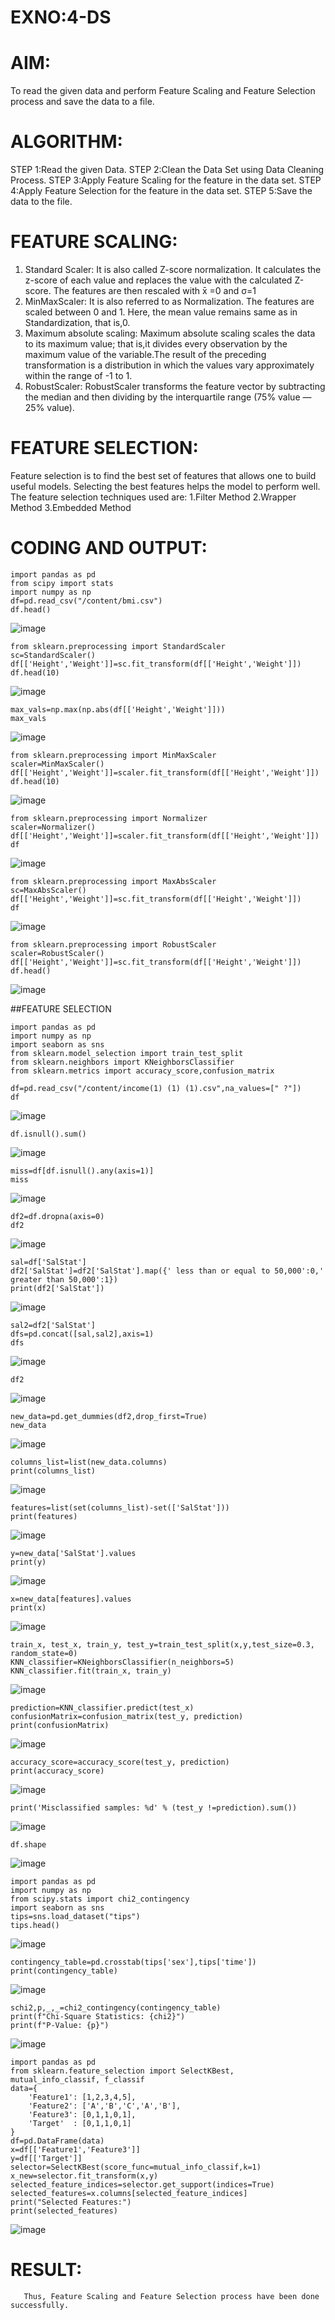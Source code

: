 # EXNO:4-DS
# AIM:
To read the given data and perform Feature Scaling and Feature Selection process and save the
data to a file.

# ALGORITHM:
STEP 1:Read the given Data.
STEP 2:Clean the Data Set using Data Cleaning Process.
STEP 3:Apply Feature Scaling for the feature in the data set.
STEP 4:Apply Feature Selection for the feature in the data set.
STEP 5:Save the data to the file.

# FEATURE SCALING:
1. Standard Scaler: It is also called Z-score normalization. It calculates the z-score of each value and replaces the value with the calculated Z-score. The features are then rescaled with x̄ =0 and σ=1
2. MinMaxScaler: It is also referred to as Normalization. The features are scaled between 0 and 1. Here, the mean value remains same as in Standardization, that is,0.
3. Maximum absolute scaling: Maximum absolute scaling scales the data to its maximum value; that is,it divides every observation by the maximum value of the variable.The result of the preceding transformation is a distribution in which the values vary approximately within the range of -1 to 1.
4. RobustScaler: RobustScaler transforms the feature vector by subtracting the median and then dividing by the interquartile range (75% value — 25% value).

# FEATURE SELECTION:
Feature selection is to find the best set of features that allows one to build useful models. Selecting the best features helps the model to perform well.
The feature selection techniques used are:
1.Filter Method
2.Wrapper Method
3.Embedded Method

# CODING AND OUTPUT:
```
import pandas as pd
from scipy import stats
import numpy as np
df=pd.read_csv("/content/bmi.csv")
df.head()
```

![image](https://github.com/user-attachments/assets/7506dd32-2b84-4112-b3be-abaea0fdbde4)
```
from sklearn.preprocessing import StandardScaler
sc=StandardScaler()
df[['Height','Weight']]=sc.fit_transform(df[['Height','Weight']])
df.head(10)
```

![image](https://github.com/user-attachments/assets/e480b4c5-c9ce-44cb-91fc-21210672f002)

```
max_vals=np.max(np.abs(df[['Height','Weight']]))
max_vals
```

![image](https://github.com/user-attachments/assets/221ca5c9-1e76-473d-b6bf-84b44183e4c8)

```
from sklearn.preprocessing import MinMaxScaler
scaler=MinMaxScaler()
df[['Height','Weight']]=scaler.fit_transform(df[['Height','Weight']])
df.head(10)
```

![image](https://github.com/user-attachments/assets/489d349b-9331-4921-b9cd-79aed358e37e)

```
from sklearn.preprocessing import Normalizer
scaler=Normalizer()
df[['Height','Weight']]=scaler.fit_transform(df[['Height','Weight']])
df
```

![image](https://github.com/user-attachments/assets/8c4a4f05-857c-48ae-a307-485c5a200040)

```
from sklearn.preprocessing import MaxAbsScaler
sc=MaxAbsScaler()
df[['Height','Weight']]=sc.fit_transform(df[['Height','Weight']])
df
```

![image](https://github.com/user-attachments/assets/6f78a172-0ffe-4e5c-9dc7-9cd79ac4f31d)

```
from sklearn.preprocessing import RobustScaler
scaler=RobustScaler()
df[['Height','Weight']]=sc.fit_transform(df[['Height','Weight']])
df.head()
```

![image](https://github.com/user-attachments/assets/1edefc58-a821-4a9e-af17-7e521c41f97e)

##FEATURE SELECTION
```
import pandas as pd
import numpy as np
import seaborn as sns
from sklearn.model_selection import train_test_split
from sklearn.neighbors import KNeighborsClassifier
from sklearn.metrics import accuracy_score,confusion_matrix
```
```
df=pd.read_csv("/content/income(1) (1) (1).csv",na_values=[" ?"])
df
```

![image](https://github.com/user-attachments/assets/feb77bfb-7830-4d78-8cc8-014572855892)

```
df.isnull().sum()
```

![image](https://github.com/user-attachments/assets/06f5b281-6ff7-4301-a8ca-cd22beb16709)

```
miss=df[df.isnull().any(axis=1)]
miss
```

![image](https://github.com/user-attachments/assets/86d3fa5e-2a4b-4936-9212-8910b8b2897b)

```
df2=df.dropna(axis=0)
df2
```

![image](https://github.com/user-attachments/assets/99efded2-ec15-4983-b9c7-139998945075)

```
sal=df['SalStat']
df2['SalStat']=df2['SalStat'].map({' less than or equal to 50,000':0,' greater than 50,000':1})
print(df2['SalStat'])
```

![image](https://github.com/user-attachments/assets/04766e39-7d2a-4fe6-a65b-d9e74f53ed31)

```
sal2=df2['SalStat']
dfs=pd.concat([sal,sal2],axis=1)
dfs
```

![image](https://github.com/user-attachments/assets/1b6246ba-6c81-43f3-be63-44445c61bf76)

```
df2
```

![image](https://github.com/user-attachments/assets/c79e9135-f313-4359-ab8d-64e04a23cf70)

```
new_data=pd.get_dummies(df2,drop_first=True)
new_data
```

![image](https://github.com/user-attachments/assets/2e4e8db7-9360-447b-b5fc-8fe0de1a1600)

```
columns_list=list(new_data.columns)
print(columns_list)
```

![image](https://github.com/user-attachments/assets/945603b5-9ae6-46b4-9ba0-ba5b20a13a31)

```
features=list(set(columns_list)-set(['SalStat']))
print(features)
```

![image](https://github.com/user-attachments/assets/d08a59d1-17ee-44b7-b6cd-b79a7919f5cc)

```
y=new_data['SalStat'].values
print(y)
```

![image](https://github.com/user-attachments/assets/b30cdfb1-adee-448f-9621-f45a2b9f9024)

```
x=new_data[features].values
print(x)
```

![image](https://github.com/user-attachments/assets/e6ddeb1b-5d50-4e61-942b-824e924854ad)

```
train_x, test_x, train_y, test_y=train_test_split(x,y,test_size=0.3, random_state=0)
KNN_classifier=KNeighborsClassifier(n_neighbors=5)
KNN_classifier.fit(train_x, train_y)
```

![image](https://github.com/user-attachments/assets/8575f489-6cae-43bc-9c20-6ae1b1abdd8b)

```
prediction=KNN_classifier.predict(test_x)
confusionMatrix=confusion_matrix(test_y, prediction)
print(confusionMatrix)
```

![image](https://github.com/user-attachments/assets/1a8ac4c9-9f95-4baa-ab15-21165b9c45a2)

```
accuracy_score=accuracy_score(test_y, prediction)
print(accuracy_score)
```

![image](https://github.com/user-attachments/assets/722f6080-e786-4d59-9b6a-c904ac741fa5)

```
print('Misclassified samples: %d' % (test_y !=prediction).sum())
```

![image](https://github.com/user-attachments/assets/32a8dcf5-d7c7-4a3c-806f-dbeb168d3f90)

```
df.shape
```

![image](https://github.com/user-attachments/assets/ed2d0435-a535-4024-af17-13d5fdbb4584)

```
import pandas as pd
import numpy as np
from scipy.stats import chi2_contingency
import seaborn as sns
tips=sns.load_dataset("tips")
tips.head()
```

![image](https://github.com/user-attachments/assets/93b70137-7e70-4339-9f30-39a1e43896d1)

```
contingency_table=pd.crosstab(tips['sex'],tips['time'])
print(contingency_table)
```

![image](https://github.com/user-attachments/assets/747cdbba-347e-4f6a-ad40-4bbcdcf4c5b4)

```
schi2,p,_,_=chi2_contingency(contingency_table)
print(f"Chi-Square Statistics: {chi2}")
print(f"P-Value: {p}")
```

![image](https://github.com/user-attachments/assets/71211cf0-f69d-4bab-90fc-cf7ccabc9abb)

```
import pandas as pd
from sklearn.feature_selection import SelectKBest, mutual_info_classif, f_classif
data={
    'Feature1': [1,2,3,4,5],
    'Feature2': ['A','B','C','A','B'],
    'Feature3': [0,1,1,0,1],
    'Target'  : [0,1,1,0,1]
}
df=pd.DataFrame(data)
x=df[['Feature1','Feature3']]
y=df[['Target']]
selector=SelectKBest(score_func=mutual_info_classif,k=1)
x_new=selector.fit_transform(x,y)
selected_feature_indices=selector.get_support(indices=True)
selected_features=x.columns[selected_feature_indices]
print("Selected Features:")
print(selected_features)
```
![image](https://github.com/user-attachments/assets/85a863fb-1860-4dc4-82ef-a8187fc56e2f)


# RESULT:
       Thus, Feature Scaling and Feature Selection process have been done successfully.
